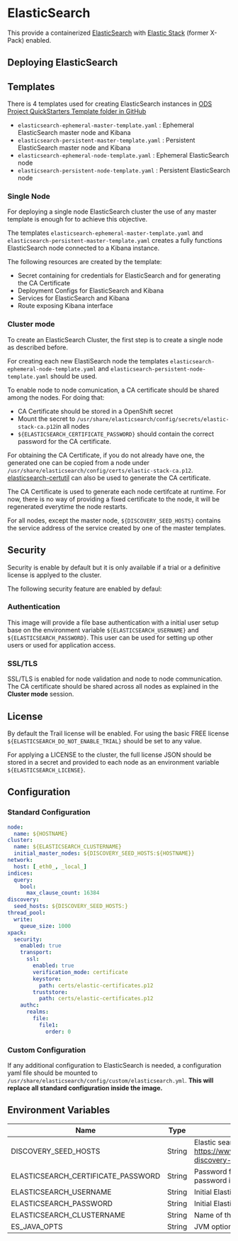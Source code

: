 # ElasticSearch

This provide a containerized [ElasticSearch](https://www.elastic.co/products/elasticsearch) with [Elastic Stack](https://www.elastic.co/products/stack) (former X-Pack) enabled.

## Deploying ElasticSearch

## Templates

There is 4 templates used for creating ElasticSearch instances in [ODS Project QuickStarters Template folder in GitHub](https://github.com/opendevstack/ods-quickstarters/tree/master/common/ocp-templates/templates/elasticsearch)

* `elasticsearch-ephemeral-master-template.yaml` : Ephemeral ElasticSearch master node and Kibana
* `elasticsearch-persistent-master-template.yaml` : Persistent ElasticSearch master node and Kibana
* `elasticsearch-ephemeral-node-template.yaml` : Ephemeral ElasticSearch node
* `elasticsearch-persistent-node-template.yaml` : Persistent ElasticSearch node

### Single Node

For deploying a single node ElasticSearch cluster the use of any master template is enough for to achieve this objective.

The templates `elasticsearch-ephemeral-master-template.yaml` and `elasticsearch-persistent-master-template.yaml`
creates a fully functions ElasticSearch node connected to a Kibana instance.

The following resources are created by the template:

* Secret containing for credentials for ElasticSearch and for generating the CA Certificate
* Deployment Configs for ElasticSearch and Kibana
* Services for ElasticSearch and Kibana
* Route exposing Kibana interface


### Cluster mode

To create an ElasticSearch Cluster, the first step is to create a single node as described before.

For creating each new ElastiSearch node the templates  `elasticsearch-ephemeral-node-template.yaml`
and `elasticsearch-persistent-node-template.yaml` should be used.

To enable node to node comunication, a CA certificate should be shared among the nodes. For doing that:
* CA Certificate should be stored in a OpenShift secret
* Mount the secret to `/usr/share/elasticsearch/config/secrets/elastic-stack-ca.p12`in all nodes
* `${ELASTICSEARCH_CERTIFICATE_PASSWORD}` should contain the correct password for the CA certificate.

For obtaining the CA Certificate, if you do not already have one, the generated one can be copied from a node under
`/usr/share/elasticsearch/config/certs/elastic-stack-ca.p12`.
 [elasticsearch-certutil](https://www.elastic.co/guide/en/elasticsearch/reference/current/certutil.html) can also be
 used to generate the CA certificate.

The CA Certificate is used to generate each node certifcate at runtime. For now, there is no way of providing
a fixed certificate to the node, it will be regenerated everytime the node restarts.

For all nodes, except the master node, `${DISCOVERY_SEED_HOSTS}` contains the service address of the service created by
one of the master templates.

## Security

Security is enable by default but it is only available if a trial or a definitive license is applyed to the cluster.

The following security feature are enabled by defaul:

### Authentication

This image will provide a file base authentication with a initial user setup base on the environment
variable `${ELASTICSEARCH_USERNAME}` and `${ELASTICSEARCH_PASSWORD}`. This user can be used for setting up
other users or used for application access.

### SSL/TLS

SSL/TLS is enabled for node validation and node to node communication. The CA certificate should be shared across all
nodes as explained in the **Cluster mode** session.

## License

By default the Trail license will be enabled. For using the basic FREE license `${ELASTICSEARCH_DO_NOT_ENABLE_TRIAL}`
should be set to any value.

For applying a LICENSE to the cluster, the full license JSON should be stored in a secret and provided to each node as an
environment variable `${ELASTICSEARCH_LICENSE}`.

## Configuration

### Standard Configuration

```yaml
node:
  name: ${HOSTNAME}
cluster:
  name: ${ELASTICSEARCH_CLUSTERNAME}
  initial_master_nodes: ${DISCOVERY_SEED_HOSTS:${HOSTNAME}}
network:
  host: [_eth0_, _local_]
indices:
  query:
    bool:
      max_clause_count: 16384
discovery:
  seed_hosts: ${DISCOVERY_SEED_HOSTS:}
thread_pool:
  write:
    queue_size: 1000
xpack:
  security:
    enabled: true
    transport:
      ssl:
        enabled: true
        verification_mode: certificate
        keystore:
          path: certs/elastic-certificates.p12
        truststore:
          path: certs/elastic-certificates.p12
    authc:
      realms:
        file:
          file1:
            order: 0
```

### Custom Configuration

If any additional configuration to ElasticSearch is needed, a configuration yaml file should be mounted to
`/usr/share/elasticsearch/config/custom/elasticsearch.yml`. **This will replace all standard configuration inside the image.**


## Environment Variables

| Name | Type | Description|
|-----|------|------------|
|DISCOVERY_SEED_HOSTS| String | Elastic search configuration for discovering master nodes: https://www.elastic.co/guide/en/elasticsearch/reference/7.0/modules-discovery-settings.html |
|ELASTICSEARCH_CERTIFICATE_PASSWORD|String| Password for the CA certificate used/generated by ElasticSearch. This password is also used for creating the node certificate |
|ELASTICSEARCH_USERNAME|String| Initial ElasticSerach superuser username  |
|ELASTICSEARCH_PASSWORD|String| Initial ElasticSerach superuser password |
|ELASTICSEARCH_CLUSTERNAME|String| Name of the ElasticSearch cluster|
|ES_JAVA_OPTS|String| JVM options for ElasticSearch. Normally used for memory setting|

